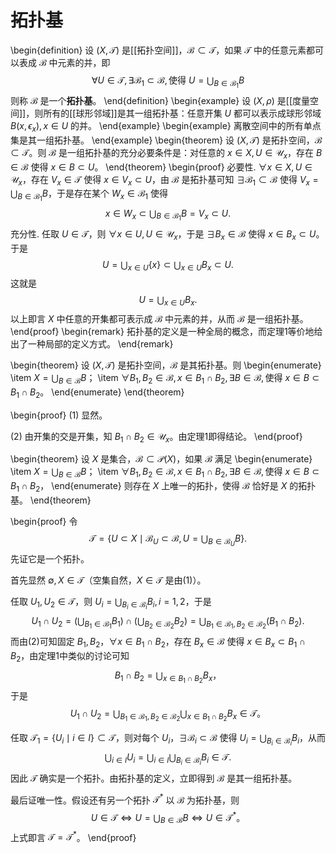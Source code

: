 # 拓扑基

\begin{definition}
设 $(X,\mathscr{T})$ 是[[拓扑空间]]，$\mathscr{B} \subset \mathscr{T}$，如果 $\mathscr{T}$ 中的任意元素都可以表成 $\mathscr{B}$ 中元素的并，即
$$
\forall U \in \mathscr{T}, \exists \mathscr{B}_1 \subset \mathscr{B}, \text{使得 } U = \bigcup_{B \in \mathscr{B}_1} B
$$
则称 $\mathscr{B}$ 是一个**拓扑基**。
\end{definition}
\begin{example}
设 $(X,\rho)$ 是[[度量空间]]，则所有的[[球形邻域]]是其一组拓扑基：任意开集 $U$ 都可以表示成球形邻域 $B(x,\epsilon_x),x\in U$ 的并。
\end{example}
\begin{example}
离散空间中的所有单点集是其一组拓扑基。
\end{example}
\begin{theorem}
设 $(X,\mathscr{T})$ 是拓扑空间，$\mathscr{B} \subset \mathscr{T}$。则 $\mathscr{B}$ 是一组拓扑基的充分必要条件是：对任意的 $x \in X, U \in \mathscr{U}_x$，存在 $B \in \mathscr{B}$ 使得 $x \in B \subset U$。
\end{theorem}
\begin{proof}
必要性. $\forall x \in X, U \in \mathscr{U}_x$，存在 $V_x \in \mathscr{T}$ 使得 $x \in V_x \subset U$，由 $\mathscr{B}$ 是拓扑基可知 $\exists \mathscr{B}_1 \subset \mathscr{B}$ 使得 $V_x = \bigcup_{B \in \mathscr{B}_1} B$，于是存在某个 $W_x \in \mathscr{B}_1$ 使得
$$
x \in W_x \subset \bigcup_{B \in \mathscr{B}_1} B = V_x \subset U.
$$
充分性. 任取 $U \in \mathscr{T}$，则 $\forall x \in U, U \in \mathscr{U}_x$，于是 $\exists B_x \in \mathscr{B}$ 使得 $x \in B_x \subset U$。于是
$$
U = \bigcup_{x \in U} \{x\} \subset \bigcup_{x \in U} B_x \subset U.
$$
这就是
$$
U = \bigcup_{x \in U} B_x.
$$
以上即言 $X$ 中任意的开集都可表示成 $\mathscr{B}$ 中元素的并，从而 $\mathscr{B}$ 是一组拓扑基。
\end{proof}
\begin{remark}
拓扑基的定义是一种全局的概念，而定理1等价地给出了一种局部的定义方式。
\end{remark}

\begin{theorem}
设 $(X,\mathscr{T})$ 是拓扑空间，$\mathscr{B}$ 是其拓扑基。则
\begin{enumerate}
    \item $X = \bigcup_{B \in \mathscr{B}} B$；
    \item $\forall B_1, B_2 \in \mathscr{B}, x \in B_1 \cap B_2, \exists B \in \mathscr{B}, \text{使得 } x \in B \subset B_1 \cap B_2$。
\end{enumerate}
\end{theorem}

\begin{proof}
(1) 显然。

(2) 由开集的交是开集，知 $B_1 \cap B_2 \in \mathscr{U}_x$。由定理1即得结论。
\end{proof}

\begin{theorem}
设 $X$ 是集合，$\mathscr{B} \subset \mathcal{P}(X)$，如果 $\mathscr{B}$ 满足
\begin{enumerate}
    \item $X = \bigcup_{B \in \mathscr{B}} B$；
    \item $\forall B_1, B_2 \in \mathscr{B}, x \in B_1 \cap B_2, \exists B \in \mathscr{B}, \text{使得 } x \in B \subset B_1 \cap B_2$，
\end{enumerate}
则存在 $X$ 上唯一的拓扑，使得 $\mathscr{B}$ 恰好是 $X$ 的拓扑基。
\end{theorem}

\begin{proof}
令
$$
\mathscr{T} = \{ U \subset X \mid \mathscr{B}_U \subset \mathscr{B}, U = \bigcup_{B \in \mathscr{B}_U} B \}.
$$
先证它是一个拓扑。

首先显然 $\emptyset, X \in \mathscr{T}$（空集自然，$X \in \mathscr{T}$ 是由(1)）。

任取 $U_1, U_2 \in \mathscr{T}$，则 $U_i = \bigcup_{B_i \in \mathscr{B}_i} B_i, i = 1, 2$，于是
$$
U_1 \cap U_2 = \left(\bigcup_{B_1 \in \mathscr{B}_1} B_1\right) \cap \left(\bigcup_{B_2 \in \mathscr{B}_2} B_2\right) = \bigcup_{B_1 \in \mathscr{B}_1, B_2 \in \mathscr{B}_2} (B_1 \cap B_2).
$$
而由(2)可知固定 $B_1, B_2$，$\forall x \in B_1 \cap B_2$，存在 $B_x \in \mathscr{B}$ 使得 $x \in B_x \subset B_1 \cap B_2$，由定理1中类似的讨论可知
$$
B_1 \cap B_2 = \bigcup_{x \in B_1 \cap B_2} B_x，
$$
于是
$$
U_1 \cap U_2 = \bigcup_{B_1 \in \mathscr{B}_1, B_2 \in \mathscr{B}_2} \bigcup_{x \in B_1 \cap B_2} B_x \in \mathscr{T}。
$$

任取 $\mathscr{T}_1 = \{ U_i \mid i \in I \} \subset \mathscr{T}$，则对每个 $U_i$，$\exists \mathscr{B}_i \subset \mathscr{B}$ 使得 $U_i = \bigcup_{B_i \in \mathscr{B}_i} B_i$，从而
$$
\bigcup_{i \in I} U_i = \bigcup_{i \in I} \bigcup_{B_i \in \mathscr{B}_i} B_i \in \mathscr{T}.
$$
因此 $\mathscr{T}$ 确实是一个拓扑。由拓扑基的定义，立即得到 $\mathscr{B}$ 是其一组拓扑基。

最后证唯一性。假设还有另一个拓扑 $\mathscr{T}^*$ 以 $\mathscr{B}$ 为拓扑基，则
$$
U \in \mathscr{T} \Leftrightarrow U = \bigcup_{B \in \mathscr{B}} B \Leftrightarrow U \in \mathscr{T}^*。
$$
上式即言 $\mathscr{T} = \mathscr{T}^*$。
\end{proof}
